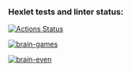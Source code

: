 ### Hexlet tests and linter status:
[![Actions Status](https://github.com/SeleznevaMarina/python-project-lvl1/workflows/hexlet-check/badge.svg)](https://github.com/SeleznevaMarina/python-project-lvl1/actions)

[![brain-games](https://github.com/SeleznevaMarina/python-project-lvl1/workflows/brain-games/badge.svg?event=push)](https://github.com/SeleznevaMarina/python-project-lvl1/actions/workflows/brain-games.yml)

[![brain-even](https://asciinema.org/a/RijUWO0MQ4vqkysGtY5JCkyMG.svg)](https://asciinema.org/a/RijUWO0MQ4vqkysGtY5JCkyMG?autoplay=1)

